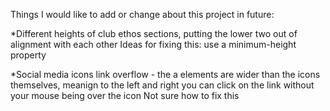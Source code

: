 Things I would like to add or change about this project in future:

*Different heights of club ethos sections, putting the lower two out of alignment with each other
Ideas for fixing this: use a minimum-height property

*Social media icons link overflow - the a elements are wider than the icons themselves, meanign to the left and right
you can click on the link without your mouse being over the icon
Not sure how to fix this